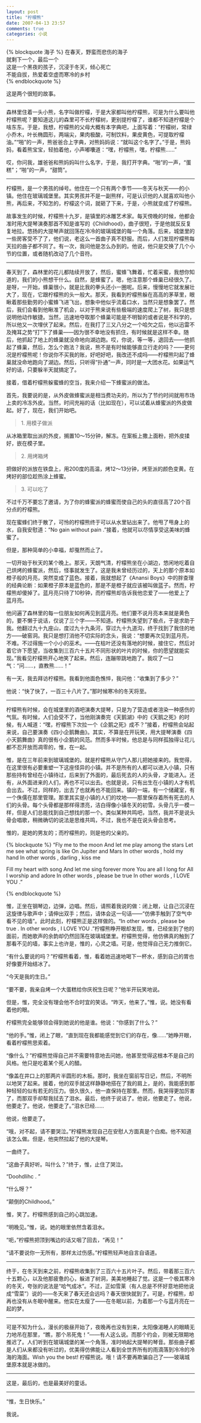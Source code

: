 ```yaml
---
layout: post
title: "柠檬熊"
date: 2007-04-13 23:57
comments: true
categories: 小说
---
```


<div class='begin-indent2em'></div>

{% blockquote 海子 %}
在春天，野蛮而悲伤的海子  
就剩下一个，最后一个  
这是一个黑夜的孩子，沉浸于冬天，倾心死亡  
不能自拔，热爱着空虚而寒冷的乡村  
{% endblockquote %}

这是两个很短的故事。

---

森林里住着一头小熊，名字叫做柠檬，于是大家都叫他柠檬熊，可是为什么要叫他柠檬熊呢？要知道这儿的森里可不长柠檬树，更别提柠檬了，谁都不知道柠檬是个啥东东。于是，我想，柠檬熊的父母大概有本字典吧，上面写着：“柠檬树，常绿小乔木，叶长椭圆形，两端尖，果肉极酸，可制饮料，果皮黄色，可提取柠檬油。”“啪”的一声，熊爸爸合上字典，对熊妈妈说：“就叫这个名字了。”于是，熊妈妈，看着熊宝宝，轻拍着他，小声嘟囔道：“嘿，柠檬熊，嘿，柠檬熊……”

<!-- more --><div class='read-more-mark'></div>

哎，你问我，雄爸爸和熊妈妈叫什么名字，于是，我打开字典。“啪”的一声，“蛋糕”；“啪”的一声，“甜筒”。

---

柠檬熊，是一个男孩的绰号。他住在一个只有两个季节——冬天与秋天——的小镇。他住在玻璃城堡里。其实男孩并不是一副熊样，可是认识他的人就喜欢叫他小熊，再后来，不知怎的，柠檬这个词，就砸了下来，于是，小熊就变成了柠檬熊。

故事发生的时候，柠檬熊十九岁，是镇里的冰雕艺术家。每天傍晚的时候，他都会准时用大提琴演奏那首不知是谁写的《Childhood》，曲子很短，于是他就反反复复地拉。悠扬的大提琴声就回荡在冷冷的玻璃城堡的每一个角落。后来，城堡里的一些房客受不了了，他们说，老这么一首曲子真不舒服。而后，人们发现柠檬熊每天拉的曲子都不同了。有一次，我问他是怎么办到的。他说，他只是交换了几个小节的位置，或者随机改动了几个音符。

---

春天到了，森林里的花儿都陆续开放了，然后，蜜蜂飞舞着，忙着采蜜，我想你知道的，我们的小熊想干什么。自然，是蜂蜜了。嗯，他注意那个蜂巢已经很久了。是呀，一开始，蜂巢很小，就是比我的拳头还小一圈呢。后来，慢慢地它就发展壮大了，现在，它跟柠檬熊的头一般大。那天，我看到柠檬熊躲在高高的茅草里，眼瞅着那些勤劳的小蜜蜂飞进飞出，想象中他似乎流着口水，当然只是想象罢了。然后，我们会看到他瞅准了机会，以对于熊来说有些极端的速度爬上了树，我只是想说明他动作敏捷。当然，迅速地夺取那个蜂巢可能是不明智的或者说是不科学的，所以他又一次埋伏了起来。然后，在我打了三又八分之一个哈欠之后，他以迅雷不及掩耳之势“打”下了蜂巢——因为很不幸地没有抓住，有时候就是这样不幸。随后，他抓起了地上的蜂巢就没命地向湖边跑。哎，你说，等一等，退回去——他抓起了蜂巢，然后，怎么个跑法？我说，熊不是有时候能够直立行走的吗？——更何况是柠檬熊呢！你说你不买我的账，好吧好吧，我改还不成吗——柠檬熊叼起了蜂巢就没命地跑向了湖边。然后，只听得“扑通”一声，同时是一大团水花。如果运气好的话，只要躲半天就搞定了。

接着，借着柠檬熊躲蜜蜂的空当，我来介绍一下蜂蜜派的做法。

首先，我要说的是，从外皮做蜂蜜派是相当费功夫的，所以为了节约时间就用市场上卖的冷冻外皮。当然，时间充裕的话（比如现在），可以试着从蜂蜜派的外皮做起。好了，现在，我们开始吧。

>1\. 用模子做派

从冰箱里取出派的外皮，搁置10～15分钟，解冻。在案板上撒上面粉，把外皮揉好，嵌在模子里。

>2\. 用烤箱烤

把做好的派放在铁盘上，用200度的高温，烤12～13分钟，烤至派的颜色变黄。在烤好的部位趁热涂上蜂蜜。

>3\. 可以吃了

不过千万不要忘了邀请，为了你的蜂蜜派的蜂蜜而使自己的头的直径高了20个百分点的柠檬熊。

现在蜜蜂们终于散了，可怜的柠檬熊终于可以从水里钻出来了。他甩了甩身上的水，自我安慰道：“No gain without pain .”接着，他就可以尽情享受这美味的蜂蜜了。

但是，那种简单的小幸福，却戛然而止了。

一切开始于秋天的某个晚上。那天，天朗气清，柠檬熊坐在小湖边，悠闲地吃着自己烘烤的蜂蜜派，然后，怪事就发生了。这是我未曾经历过的，天上的那个原本如橙子般的月亮，突然变成了蓝色。接着，我就想起了《Anansi Boys》中的胖查理的经典论断：如果橙子原本是蓝色的，那是不是橙子就应该被叫做蓝子。然而，柠檬熊却傻掉了。蓝月亮只待了10秒钟，而柠檬熊却告诉我他恋爱了——他爱上了蓝月亮。

他问遍了森林里的每一位朋友如何再见到蓝月亮。他们要不说月亮本来就是黄色的，要不懒于说话，仅说了三个字——不知道。柠檬熊失望到了极点，于是求助于我。他翻过九十九座山，度过九十九条河，穿过九十九道沟，终于找到了我住的地方——破窑洞。我只是想打消他不切实际的念头，我说：“想要再次见到蓝月亮，不难。不过得施一个小小的巫术。——在枯叶还没有落地的时候，接住它，然后对着它许下愿望，当收集到三百六十五片不同形状的叶片的时候，你的愿望就能实现。”我看见柠檬熊开心地笑了起来。然后，连蹦带跳地跑了。我叹了一口气：“问……，直教熊……！”

有一天，我去拜访柠檬熊。我看到他面色憔悴，我问他：“收集到了多少？”

他说：“快了快了，一百三十八片了。”那时候寒冷的冬天将至。

---

柠檬熊有时候，会在城堡里的酒吧演奏大提琴，只是为了营造或者渲染一种感伤的气氛。有时候，人们会受不了，当他刚演奏完《天鹅湖》中的《天鹅之死》的时候，有人喊道：“嘿，柠檬熊下次拉一个《企鹅之死》成不？”接着，柠檬熊会站起来说，自己要演奏《四小企鹅舞曲》。其实，不算是在开玩笑，用大提琴演奏《四小天鹅舞曲》真的很有小企鹅的风范。然而多半时候，他总是与同样孤独得让花儿都不忍开放而凋零的，惟，在一起。

惟，是在三年前来到玻璃城堡的。就是柠檬熊从守门人那儿把她接来的。我觉得，在这里很有必要重塑一下这座怪异的小镇。并不是所有的人都可以进入小镇，只有那些持有曾经在小镇待过，后来到了外面的，最后死去的人的头骨，才能进入。还有，从外面进来的人们，再也不可以出去。也就是说，只有出生在小镇的人才有机会出去。不过，同样的，出去了也就再也不能回来。镇的一端，有一个储藏室，有一个侏儒在那里管理。那里其实是小镇的人们的坟地——那里保存着所有死去的人们的头骨。每个头骨都是那样得漂亮，洁白得像小镇冬天的初雪。头骨几乎一模一样，但是人们总能找到自己想找的那一个。类似某种共鸣吧，当然，我并不是说头骨会唱歌，稍微确切的说法是思维共鸣，不过，我也不是在说头骨会思考。

惟的，是她的男友的；而柠檬熊的，则是他的父亲的。

{% blockquote %}
“Fly me to the moon 
And let me play among the stars 
Let me see what spring is like 
On Jupiter and Mars 
In other words , hold my hand 
In other words , darling , kiss me 

Fill my heart with song 
And let me sing forever more 
You are all I long for 
All I worship and adore 
In other words , please be true 
In other words , I LOVE YOU .”

{% endblockquote %}
 
惟，正坐在钢琴边，边弹，边唱。然后，请照着我说的做：闭上眼，让自己沉浸在这旋律与歌声中；请伸出双手；然后，请体会这一句话——“仿佛手触到了空气中看不见的墙”。此时此刻，柠檬熊正是这样做的。“In other words , please be true . In other words , I LOVE YOU .”柠檬熊睁开眼却发现，惟，已经坐到了他的面前，而她歌声的余韵却仍然回荡在玻璃城堡里。柠檬熊觉得，他仿佛真的触到了那看不见的墙，事实上也许是，惟的，心灵之墙。可是，他觉得自己无力推倒它。

“有什么要说的吗？”柠檬熊看着，惟，看着她迅速地喝下一杯水，感到自己的胃也好像要开始结冰了。

“今天是我的生日。”

“要不要，我亲自烤一个大蛋糕给你庆祝生日呢？”他半开玩笑地说。

但是，惟，完全没有理会他不合时宜的笑话。“昨天，他来了。”惟，说。她没有看着他的眼。

柠檬熊完全能够领会得到她说的他是谁。他说：“你感到了什么？”

“他的手。”惟，闭上了眼，“直到现在我都能感觉到它们的存在，像……”她睁开眼，看着柠檬熊思索着。

“像什么？”柠檬熊觉得自己并不需要特意地去问她，他甚至觉得这根本不是自己的风格。他只是吃着某个死人的醋。

“像盖在井口上的那两片半圆形的木板。那时，我坐在窗前写日记，然后，不明所以地哭了起来。接着，他的双手就这样静静地搭在了我的肩上，是的，我能感到那种轻轻的似有若无的压力。很久很久，他一直保持在那里。然而，我哭得更加厉害了，而那双手却帮我拭去了泪水。最后，他终于说话了。他说，他要走了。他说，他要走了。他说，他要走了。”泪水已经……

他说，他要走了。

“哦，对不起，请不要哭泣。”柠檬熊发现自己在安慰人方面真是个白痴。他不知道该怎么做。但是，他突然拉起了他的大提琴。

一曲终了。

“这曲子真好听。叫什么？”终于，惟，止住了哭泣。

“Doohdlihc . ”

“什么呀？”

“颠倒的Childhood。”

惟，笑了。柠檬熊感到自己的心跳加速。

“明晚见。”惟，说。她的眼里依然含着泪水。

“呃，”柠檬熊把顶到嘴边的话又咽了回去，“再见！”

“请不要说你一无所有，那样太过伤感。”柠檬熊轻声地自言自语道。

---

终于，在冬天到来之前，柠檬熊收集到了三百六十五片叶子。然后，带着那三百六十五颗心，以及他那疲惫的心，躲进了树洞，美美地睡起了觉。这是一个极其寒冷的冬天，夸张的说法是“哈气成冰”。不过，正如雪莱（有人总是不怀好意地把他说成“雪菜”）说的——冬天来了春天还会远吗？春天很快就到了。可是，柠檬熊，却再也没有从冬眠中醒来。他实在太瘦了——在冬眠以前，为着那一个与蓝月亮在一起的梦。

---

可是不知为什么，漫长的极昼开始了，夜晚再也没有到来，太阳像渴睡人的眼睛无力地吊在那里，“瞧，那个吊死鬼！”——有人这么说。而那个约会，则被无限期地推迟了。人们听到在玻璃城堡的某一个角落，准时响起大提琴的琴音。那些曲子都是人们从来都没有听过的，优美得仿佛能让人看到全世界所有的雨滴落到冷冷的冷海的海面。Wish you the best! 柠檬熊说。哦！请不要再欺骗自己了——玻璃城堡原本就是冰做的。

---

这是，最后的，也是最美好的童话。

---

“惟，生日快乐。”

我说。

